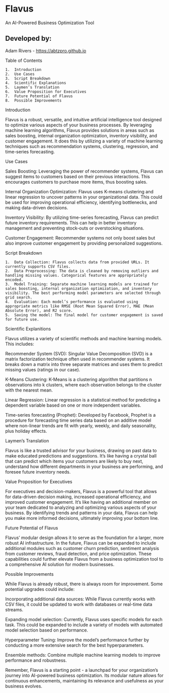 # Flavus
An AI-Powered Business Optimization Tool

## Developed by:
Adam Rivers - https://abtzpro.github.io 

Table of Contents

	1.	Introduction
	2.	Use Cases
	3.	Script Breakdown
	4.	Scientific Explanations
	5.	Laymen’s Translation
	6.	Value Proposition for Executives
	7.	Future Potential of Flavus
	8.	Possible Improvements

Introduction

Flavus is a robust, versatile, and intuitive artificial intelligence tool designed to optimize various aspects of your business processes. By leveraging machine learning algorithms, Flavus provides solutions in areas such as sales boosting, internal organization optimization, inventory visibility, and customer engagement. It does this by utilizing a variety of machine learning techniques such as recommendation systems, clustering, regression, and time-series forecasting.

Use Cases

Sales Boosting: Leveraging the power of recommender systems, Flavus can suggest items to customers based on their previous interactions. This encourages customers to purchase more items, thus boosting sales.

Internal Organization Optimization: Flavus uses K-means clustering and linear regression to uncover patterns in your organizational data. This could be used for improving operational efficiency, identifying bottlenecks, and making data-driven decisions.

Inventory Visibility: By utilizing time-series forecasting, Flavus can predict future inventory requirements. This can help in better inventory management and preventing stock-outs or overstocking situations.

Customer Engagement: Recommender systems not only boost sales but also improve customer engagement by providing personalized suggestions.

Script Breakdown

	1.	Data Collection: Flavus collects data from provided URLs. It currently supports CSV files.
	2.	Data Preprocessing: The data is cleaned by removing outliers and handling missing values. Categorical features are appropriately encoded.
	3.	Model Training: Separate machine learning models are trained for sales boosting, internal organization optimization, and inventory visibility. The best performing model parameters are selected through grid search.
	4.	Evaluation: Each model’s performance is evaluated using appropriate metrics like RMSE (Root Mean Squared Error), MAE (Mean Absolute Error), and R2 score.
	5.	Saving the model: The final model for customer engagement is saved for future use.

Scientific Explanitions

Flavus utilizes a variety of scientific methods and machine learning models. This includes:

Recommender System (SVD): Singular Value Decomposition (SVD) is a matrix factorization technique often used in recommender systems. It breaks down a matrix into three separate matrices and uses them to predict missing values (ratings in our case).

K-Means Clustering: K-Means is a clustering algorithm that partitions n observations into k clusters, where each observation belongs to the cluster with the nearest mean.

Linear Regression: Linear regression is a statistical method for predicting a dependent variable based on one or more independent variables.

Time-series forecasting (Prophet): Developed by Facebook, Prophet is a procedure for forecasting time series data based on an additive model where non-linear trends are fit with yearly, weekly, and daily seasonality, plus holiday effects.

Laymen’s Translation

Flavus is like a trusted advisor for your business, drawing on past data to make educated predictions and suggestions. It’s like having a crystal ball that can predict which items your customers are likely to buy next, understand how different departments in your business are performing, and foresee future inventory needs.

Value Proposition for Executives

For executives and decision-makers, Flavus is a powerful tool that allows for data-driven decision making, increased operational efficiency, and improved customer engagement. It’s like having an additional member on your team dedicated to analyzing and optimizing various aspects of your business. By identifying trends and patterns in your data, Flavus can help you make more informed decisions, ultimately improving your bottom line.

Future Potential of Flavus

Flavus’ modular design allows it to serve as the foundation for a larger, more robust AI infrastructure. In the future, Flavus can be expanded to include additional modules such as customer churn prediction, sentiment analysis from customer reviews, fraud detection, and price optimization. These capabilities could further elevate Flavus from a business optimization tool to a comprehensive AI solution for modern businesses.

Possible Improvements

While Flavus is already robust, there is always room for improvement. Some potential upgrades could include:

Incorporating additional data sources: While Flavus currently works with CSV files, it could be updated to work with databases or real-time data streams.

Expanding model selection: Currently, Flavus uses specific models for each task. This could be expanded to include a variety of models with automated model selection based on performance.

Hyperparameter Tuning: Improve the model’s performance further by conducting a more extensive search for the best hyperparameters.

Ensemble methods: Combine multiple machine learning models to improve performance and robustness.

Remember, Flavus is a starting point - a launchpad for your organization’s journey into AI-powered business optimization. Its modular nature allows for continuous enhancements, maintaining its relevance and usefulness as your business evolves.
